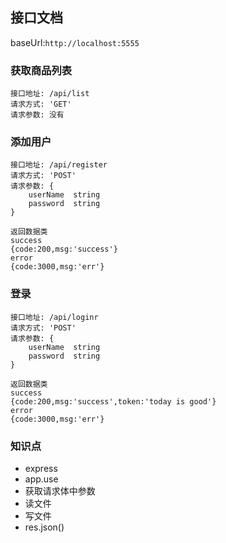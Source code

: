 ## 接口文档
baseUrl:`http://localhost:5555`
### 获取商品列表
~~~
接口地址: /api/list
请求方式: 'GET'
请求参数: 没有
~~~

### 添加用户
 
~~~
接口地址: /api/register
请求方式: 'POST'
请求参数: {
    userName  string
    password  string
}

返回数据类
success
{code:200,msg:'success'}
error
{code:3000,msg:'err'}
~~~

### 登录

~~~
接口地址: /api/loginr
请求方式: 'POST'
请求参数: {
    userName  string
    password  string
}

返回数据类
success
{code:200,msg:'success',token:'today is good'}
error
{code:3000,msg:'err'}
~~~

### 知识点
- express
- app.use
- 获取请求体中参数
- 读文件
- 写文件
- res.json()
